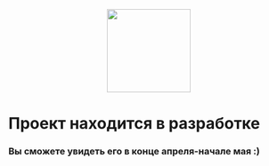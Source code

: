 <div align="center">
  <img src="https://media.giphy.com/media/dXtmDMiltXTJXBxqVQ/giphy.gif" width="150"/>
</div>

# Проект находится в разработке

### Вы сможете увидеть его в конце апреля-начале мая :)